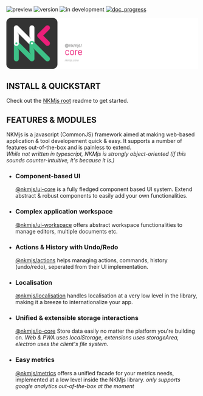 ![preview](https://img.shields.io/badge/-alpha-3ec188.svg)
![version](https://img.shields.io/badge/dynamic/json?color=ed1e79&label=version&query=version&url=https://github.com/Nebukam/nkmjs/raw/main/packages/nkmjs-core/package.json)
![in development](https://img.shields.io/badge/license-MIT-black.svg)
[![doc_progress](https://img.shields.io/badge/dynamic/json?color=282725&label=doc&query=documentation_progress&url=https://github.com/Nebukam/nkmjs/raw/main/packages/nkmjs-core-dev/metadata.json)](https://nebukam.github.io/nkmjs/documentation/)

![NKMjs][logo]

## **INSTALL & QUICKSTART**
Check out the [NKMjs root](https://github.com/Nebukam/nkmjs/) readme to get started.

## **FEATURES & MODULES**
NKMjs is a javascript (CommonJS) framework aimed at making web-based application & tool developement quick & easy. It supports a number of features out-of-the-box and is painless to extend.  
_While not written in typescript, NKMjs is strongly object-oriented (if this sounds counter-intuitive, it's because it is.)_

* ### **Component-based UI**  
    [@nkmjs/ui-core]() is a fully fledged component based UI system. Extend abstract & robust components to easily add your own functionalities.

* ### **Complex application workspace**  
    [@nkmjs/ui-workspace]() offers abstract workspace functionalities to manage editors, multiple documents etc.

* ### **Actions & History with Undo/Redo**  
    [@nkmjs/actions]() helps managing actions, commands, history (undo/redo), seperated from their UI implementation.

* ### **Localisation**
    [@nkmjs/localisation]() handles localisation at a very low level in the library, making it a breeze to internationalize your app.

* ### **Unified & extensible storage interactions**  
    [@nkmjs/io-core]() Store data easily no matter the platform you're building on. _Web & PWA uses localStorage, extensions uses storageArea, electron uses the client's file system._

* ### **Easy metrics**  
    [@nkmjs/metrics]() offers a unified facade for your metrics needs, implemented at a low level inside the NKMjs library. _only supports google analytics out-of-the-box at the moment_


[logo]: https://github.com/Nebukam/nkmjs/raw/main/packages/nkmjs-core/bin/logo.png "nkmjs-logo"